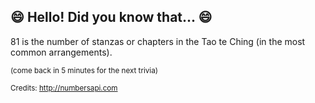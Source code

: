 ## :smile: Hello! Did you know that... :smile:
81 is the number of stanzas or chapters in the Tao te Ching (in the most common arrangements).

<sup>(come back in 5 minutes for the next trivia)</sup>


<sup>Credits: http://numbersapi.com</sup>
